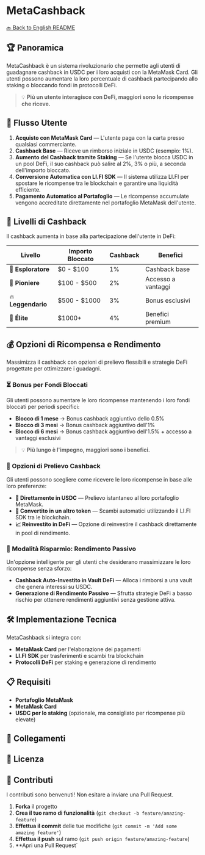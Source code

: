 # MetaCashback

[🔙 Back to English README](../README.md)

## 🏆 Panoramica
MetaCashback è un sistema rivoluzionario che permette agli utenti di guadagnare cashback in USDC per i loro acquisti con la MetaMask Card. Gli utenti possono aumentare la loro percentuale di cashback partecipando allo staking o bloccando fondi in protocolli DeFi.

> 💡 **Più un utente interagisce con DeFi, maggiori sono le ricompense che riceve.**

## 🚀 Flusso Utente

1. **Acquisto con MetaMask Card** — L'utente paga con la carta presso qualsiasi commerciante.
2. **Cashback Base** — Riceve un rimborso iniziale in USDC (esempio: 1%).
3. **Aumento del Cashback tramite Staking** — Se l'utente blocca USDC in un pool DeFi, il suo cashback può salire al 2%, 3% o più, a seconda dell'importo bloccato.
4. **Conversione Automatica con LI.FI SDK** — Il sistema utilizza LI.FI per spostare le ricompense tra le blockchain e garantire una liquidità efficiente.
5. **Pagamento Automatico al Portafoglio** — Le ricompense accumulate vengono accreditate direttamente nel portafoglio MetaMask dell'utente.

## 🎯 Livelli di Cashback

Il cashback aumenta in base alla partecipazione dell'utente in DeFi:

| Livello | Importo Bloccato | Cashback | Benefici |
|---------|-----------------|----------|----------|
| 🔰 **Esploratore** | $0 - $100 | 1% | Cashback base |
| 🚀 **Pioniere** | $100 - $500 | 2% | Accesso a vantaggi |
| 🔥 **Leggendario** | $500 - $1000 | 3% | Bonus esclusivi |
| 👑 **Élite** | $1000+ | 4% | Benefici premium |

## 💰 Opzioni di Ricompensa e Rendimento

Massimizza il cashback con opzioni di prelievo flessibili e strategie DeFi progettate per ottimizzare i guadagni.

### ⏳ Bonus per Fondi Bloccati

Gli utenti possono aumentare le loro ricompense mantenendo i loro fondi bloccati per periodi specifici:

- **Blocco di 1 mese** → Bonus cashback aggiuntivo dello 0.5%
- **Blocco di 3 mesi** → Bonus cashback aggiuntivo dell'1%
- **Blocco di 6 mesi** → Bonus cashback aggiuntivo dell'1.5% + accesso a vantaggi esclusivi

> 💡 **Più lungo è l'impegno, maggiori sono i benefici.**

### 🔄 Opzioni di Prelievo Cashback

Gli utenti possono scegliere come ricevere le loro ricompense in base alle loro preferenze:

- **💸 Direttamente in USDC** — Prelievo istantaneo al loro portafoglio MetaMask.
- **🔄 Convertito in un altro token** — Scambi automatici utilizzando il LI.FI SDK tra le blockchain.
- **📈 Reinvestito in DeFi** — Opzione di reinvestire il cashback direttamente in pool di rendimento.

### 🏦 Modalità Risparmio: Rendimento Passivo

Un'opzione intelligente per gli utenti che desiderano massimizzare le loro ricompense senza sforzo:

- **Cashback Auto-Investito in Vault DeFi** — Alloca i rimborsi a una vault che genera interessi su USDC.
- **Generazione di Rendimento Passivo** — Sfrutta strategie DeFi a basso rischio per ottenere rendimenti aggiuntivi senza gestione attiva.

## 🛠️ Implementazione Tecnica

MetaCashback si integra con:

- **MetaMask Card** per l'elaborazione dei pagamenti
- **LI.FI SDK** per trasferimenti e scambi tra blockchain
- **Protocolli DeFi** per staking e generazione di rendimento

## 📋 Requisiti

- **Portafoglio MetaMask**
- **MetaMask Card**
- **USDC per lo staking** (opzionale, ma consigliato per ricompense più elevate)

## 🔗 Collegamenti

## 📄 Licenza

## 👥 Contributi

I contributi sono benvenuti! Non esitare a inviare una Pull Request.

1. **Forka** il progetto
2. **Crea il tuo ramo di funzionalità** (`git checkout -b feature/amazing-feature`)
3. **Effettua il commit** delle tue modifiche (`git commit -m 'Add some amazing feature'`)
4. **Effettua il push** sul ramo (`git push origin feature/amazing-feature`)
5. **Apri una Pull Request`
